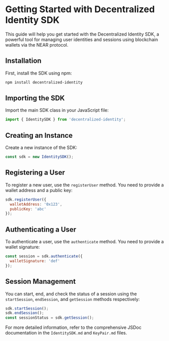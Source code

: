 # Getting Started with Decentralized Identity SDK

This guide will help you get started with the Decentralized Identity SDK, a powerful tool for managing user identities and sessions using blockchain wallets via the NEAR protocol.

## Installation

First, install the SDK using npm:

```bash
npm install decentralized-identity
```

## Importing the SDK

Import the main SDK class in your JavaScript file:

```javascript
import { IdentitySDK } from 'decentralized-identity';
```

## Creating an Instance

Create a new instance of the SDK:

```javascript
const sdk = new IdentitySDK();
```

## Registering a User

To register a new user, use the `registerUser` method. You need to provide a wallet address and a public key:

```javascript
sdk.registerUser({
  walletAddress: '0x123',
  publicKey: 'abc'
});
```

## Authenticating a User

To authenticate a user, use the `authenticate` method. You need to provide a wallet signature:

```javascript
const session = sdk.authenticate({
  walletSignature: 'def'
});
```

## Session Management

You can start, end, and check the status of a session using the `startSession`, `endSession`, and `getSession` methods respectively:

```javascript
sdk.startSession();
sdk.endSession();
const sessionStatus = sdk.getSession();
```

For more detailed information, refer to the comprehensive JSDoc documentation in the `IdentitySDK.md` and `KeyPair.md` files.